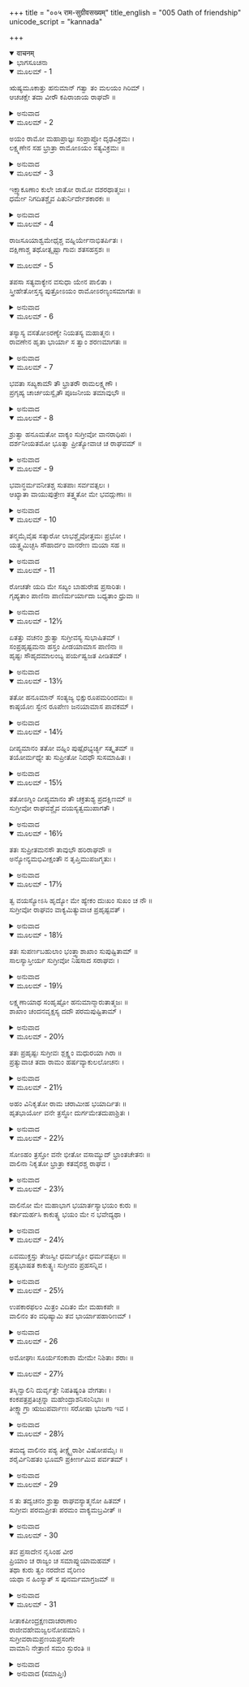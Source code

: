 +++
title = "००५ राम-सुग्रीवसख्यम्"
title_english = "005 Oath of friendship"
unicode_script = "kannada"

+++
<details open><summary>वाचनम्</summary>

<div class="audioEmbed"  caption="श्रीराम-हरिसीताराममूर्ति-घनपाठिभ्यां वचनम्" src="https://archive.org/download/Ramayana-recitation-Sriram-harisItArAmamUrti-Ghanapaati-v2/Kanda_4/Kanda_4_KSK-005-Rama_Sugreeva_Sakhyam_0.mp3"></div>
</details>



<details><summary>ಭಾಗಸೂಚನಾ</summary>

ಶ್ರೀರಾಮ ಮತ್ತು ಸುಗ್ರೀವನ ಮೈತ್ರಿ, ಶ್ರೀರಾಮನು ವಾಲಿಯನ್ನು ವಧಿಸುವುದಾಗಿ ಪ್ರತಿಜ್ಞೆ ಮಾಡಿದುದು
</details>

<details open><summary>ಮೂಲಮ್ - 1</summary>

ಋಷ್ಯಮೂಕಾತ್ತು ಹನುಮಾನ್ ಗತ್ವಾ ತಂ ಮಲಯಂ ಗಿರಿಮ್ ।  
ಆಚಚಕ್ಷೇ ತದಾ ವೀರೌ ಕಪಿರಾಜಾಯ ರಾಘವೌ ॥
</details>

<details><summary>ಅನುವಾದ</summary>

ಶ್ರೀರಾಮ-ಲಕ್ಷ್ಮಣರನ್ನು ಋಷ್ಯಮೂಕ ಪರ್ವತದಲ್ಲಿ ಸುಗ್ರೀವನ ವಾಸಸ್ಥಾನದಲ್ಲಿ ಕುಳ್ಳಿರಿಸಿ, ಹನುಮಂತನು ಅಲ್ಲಿಂದ ಮಲಯ ಪರ್ವತಕ್ಕೆ (ಅದು ಋಷ್ಯಮೂಕದ ಒಂದು ಶಿಖರವಾಗಿತ್ತು) ಹೋಗಿ ವಾನರರಾಜ ಸುಗ್ರೀವನಿಗೆ ಆ ಇಬ್ಬರು ರಘುವಂಶೀ ವೀರರನ್ನು ಪರಿಚಯಿಸುತ್ತಾ ಹೀಗೆ ಹೇಳಿದನು.॥1॥
</details>

<details open><summary>ಮೂಲಮ್ - 2</summary>

ಅಯಂ ರಾಮೋ ಮಹಾಪ್ರಾಜ್ಞಃ ಸಂಪ್ರಾಪ್ತೋ ದೃಢವಿಕ್ರಮಃ ।  
ಲಕ್ಷ್ಮಣೇನ ಸಹ ಭ್ರಾತ್ರಾ ರಾಮೋಽಯಂ ಸತ್ಯವಿಕ್ರಮಃ ॥
</details>

<details><summary>ಅನುವಾದ</summary>

ಮಹಾಪ್ರಾಜ್ಞನೇ! ಅಮೋಘ ಹಾಗೂ ಅತ್ಯಂತ ದೃಢ ಪರಾಕ್ರಮಿಯಾದ ಶ್ರೀರಾಮಚಂದ್ರನು ತನ್ನ ತಮ್ಮನಾದ ಲಕ್ಷ್ಮಣನೊಂದಿಗೆ ಆಗಮಿಸಿರುವನು.॥2॥
</details>

<details open><summary>ಮೂಲಮ್ - 3</summary>

ಇಕ್ಷ್ವಾಕೂಣಾಂ ಕುಲೇ ಜಾತೋ ರಾಮೋ ದಶರಥಾತ್ಮಜಃ ।  
ಧರ್ಮೇ ನಿಗದಿತಶ್ಚೈವ ಪಿತುರ್ನಿರ್ದೇಶಕಾರಕಃ ॥
</details>

<details><summary>ಅನುವಾದ</summary>

ಈ ಶ್ರೀರಾಮನು ಇಕ್ಷ್ವಾಕುವಂಶದಲ್ಲಿ ಆವಿರ್ಭವಿಸಿರುವನು. ದಶರಥ ಮಹಾರಾಜರ ಪುತ್ರನು ಮತ್ತು ಸ್ವಧರ್ಮಪಾಲನೆಗಾಗಿ ಜಗತ್ತಿನಲ್ಲಿ ವಿಖ್ಯಾತನಾಗಿರುವನು. ಪಿತೃವಾಕ್ಯ ಪರಿಪಾಲನೆಗಾಗಿ ಈ ವನಕ್ಕೆ ಆಗಮಿಸಿರುವನು.॥3॥
</details>

<details open><summary>ಮೂಲಮ್ - 4</summary>

ರಾಜಸೂಯಾಶ್ವಮೇಧೈಶ್ಚ ವಹ್ನಿರ್ಯೇನಾಭಿತರ್ಪಿತಃ ।  
ದಕ್ಷಿಣಾಶ್ಚ ತಥೋತ್ಸೃಷ್ಟಾ ಗಾವಃ ಶತಸಹಸ್ರಶಃ ॥
</details>

<details open><summary>ಮೂಲಮ್ - 5</summary>

ತಪಸಾ ಸತ್ಯವಾಕ್ಯೇನ ವಸುಧಾ ಯೇನ ಪಾಲಿತಾ ।  
ಸ್ತ್ರೀಹೇತೋಸ್ತಸ್ಯ ಪುತ್ರೋಽಯಂ ರಾಮೋಽರಣ್ಯಂಸಮಾಗತಃ ॥
</details>

<details><summary>ಅನುವಾದ</summary>

ಯಾರು ರಾಜಸೂಯ ಮತ್ತು ಅಶ್ವಮೇಧ ಯಜ್ಞಗಳ ಅನುಷ್ಠಾನ ಮಾಡಿ ಯಜ್ಞನಾರಾಯಣನನ್ನು ತೃಪ್ತಿಪಡಿಸಿದ್ದನೋ, ಬ್ರಾಹ್ಮಣರಿಗೆ ಹೇರಳ ದಕ್ಷಿಣೆ ಕೊಟ್ಟಿದ್ದನೋ, ಲಕ್ಷ ಗೋವುಗಳನ್ನು ದಾನ ಮಾಡಿದ್ದನೋ, ಯಾರು ಸತ್ಯಭಾಷಣ ಪೂರ್ವಕ ತಪಸ್ಸಿನಿಂದ ವಸುಂಧರೆಯನ್ನು ಪಾಲಿಸಿದ್ದನೋ, ಆ ದಶರಥ ಮಹಾರಾಜರ ಪುತ್ರನಾದ ಈ ಶ್ರೀರಾಮನು, ತಂದೆಯವರು ತನ್ನ ಪತ್ನೀ ಕೈಕೇಯಿಗೆ ಕೊಟ್ಟ ವರವನ್ನು ಪಾಲಿಸುವ ನಿಮಿತ್ತದಿಂದ ಈ ವನಕ್ಕೆ ಬಂದಿರುವನು.॥4-5॥
</details>

<details open><summary>ಮೂಲಮ್ - 6</summary>

ತಸ್ಯಾಸ್ಯ ವಸತೋಽರಣ್ಯೇ ನಿಯತಸ್ಯ ಮಹಾತ್ಮನಃ ।  
ರಾವಣೇನ ಹೃತಾ ಭಾರ್ಯಾ ಸ ತ್ವಾಂ ಶರಣಮಾಗತಃ ॥
</details>

<details><summary>ಅನುವಾದ</summary>

ಮಹಾತ್ಮಾ ಶ್ರೀರಾಮನು ಮುನಿಗಳಂತೆ ನಿಯಮಗಳನ್ನು ಪಾಲಿಸುತ್ತಾ ದಂಡಕಾರಣ್ಯದಲ್ಲಿ ವಾಸಿಸುತ್ತಿದ್ದನು. ಒಂದು ದಿನ ರಾವಣನು ಬಂದು ಬರಿದಾದ ಆಶ್ರಮದಿಂದ ಇವನ ಪತ್ನೀ ಸೀತೆಯನ್ನು ಅಪಹರಿಸಿದನು. ಆಕೆಯನ್ನು ಹುಡುಕುತ್ತಾ ಇವನು ನಿಮ್ಮ ಆಶ್ರಯಕ್ಕೆ ಬಂದಿರುವನು.॥6॥
</details>

<details open><summary>ಮೂಲಮ್ - 7</summary>

ಭವತಾ ಸಖ್ಯಕಾಮೌ ತೌ ಭ್ರಾತರೌ ರಾಮಲಕ್ಷ್ಮಣೌ ।  
ಪ್ರಗೃಹ್ಯ ಚಾರ್ಚಯಸ್ವೈತೌ ಪೂಜನೀಯ ತಮಾವುಭೌ ॥
</details>

<details><summary>ಅನುವಾದ</summary>

ಈ ರಾಮ-ಲಕ್ಷ್ಮಣರು ನಿನ್ನೊಂದಿಗೆ ಮೈತ್ರಿ ಮಾಡಲು ಬಯಸುವರು. ನೀವು ಹೋಗಿ ಇವರನ್ನು ತನ್ನವರಾಗಿಸಿಕೊಂಡು ಇವರನ್ನು ಯಥೋಚಿತವಾಗಿ ಸತ್ಕರಿಸಿರಿ; ಏಕೆಂದರೆ ಇವರಿಬ್ಬರೂ ವೀರರ ನಮಗೆ ಪರಮ ಪೂಜನೀಯರಾಗಿದ್ದಾರೆ.॥7॥
</details>

<details open><summary>ಮೂಲಮ್ - 8</summary>

ಶ್ರುತ್ವಾ ಹನೂಮತೋ ವಾಕ್ಯಂ ಸುಗ್ರೀವೋ ವಾನರಾಧಿಪಃ ।  
ದರ್ಶನೀಯತಮೋ ಭೂತ್ವಾ ಪ್ರೀತ್ಯೋವಾಚ ಚ ರಾಘವಮ್ ॥
</details>

<details><summary>ಅನುವಾದ</summary>

ಹನುಮಂತನ ಮಾತನ್ನು ಕೇಳಿ ವಾನರರಾಜ ಸುಗ್ರೀವನು ಸ್ವೇಚ್ಛೆಯಿಂದ ಅತ್ಯಂತ ದರ್ಶನೀಯ ರೂಪಧರಿಸಿಕೊಂಡು ಶ್ರೀರಘುನಾಥನ ಬಳಿಗೆ ಬಂದು ತುಂಬಾ ಪ್ರೇಮದಿಂದ ಹೇಳಿದನು.॥8॥
</details>

<details open><summary>ಮೂಲಮ್ - 9</summary>

ಭವಾನ್ಧರ್ಮವನೀತಶ್ಚ ಸುತಪಾಃ ಸರ್ವವತ್ಸಲಃ ।  
ಆಖ್ಯಾತಾ ವಾಯುಪುತ್ರೇಣ ತತ್ತ್ವತೋ ಮೇ ಭವದ್ಗುಣಾಃ ॥
</details>

<details><summary>ಅನುವಾದ</summary>

ಪ್ರಭೋ! ನೀನು ಧರ್ಮದ ವಿಷಯದಲ್ಲಿ ಚೆನ್ನಾಗಿ ಸುಶಿಕ್ಷಿತನೂ, ಪರಮ ತೇಜಸ್ವಿಗಳೂ, ಎಲ್ಲರ ಮೇಲೆ ದಯೆ ಮಾಡುವವನೂ, ಆಗಿರುವೆ. ಪವನಕುಮಾರ ಹನುಮಂತನು ನನ್ನಲ್ಲಿ ನಿನ್ನ ಯಥಾರ್ಥ ಗುಣಗಳನ್ನು ವರ್ಣಿಸಿರುವನು.॥9॥
</details>

<details open><summary>ಮೂಲಮ್ - 10</summary>

ತನ್ಮಮೈವೈಷ ಸತ್ಕಾರೋ ಲಾಭಶ್ಚೈವೋತ್ತಮಃ ಪ್ರಭೋ ।  
ಯತ್ತ್ವಮಿಚ್ಛಸಿ ಸೌಹಾರ್ದಂ ವಾನರೇಣ ಮಯಾ ಸಹ ॥
</details>

<details><summary>ಅನುವಾದ</summary>

ಭಗವಂತನೇ! ನಾನು ವಾನರನಾಗಿದ್ದೇನೆ, ನೀನು ನರನಾಗಿರುವೆ, ನನ್ನೊಂದಿಗೆ ಮೈತ್ರಿ ಮಾಡಲು ನೀನು ಬಯಸುವುದೇ ನನ್ನ ಸತ್ಕಾರವಾದಂತಾಯಿತು ನನಗೂ ಕೂಡ ಉತ್ತಮ ಲಾಭ ಪ್ರಾಪ್ತವಾಗುವುದು.॥10॥
</details>

<details open><summary>ಮೂಲಮ್ - 11</summary>

ರೋಚತೇ ಯದಿ ಮೇ ಸಖ್ಯಂ ಬಾಹುರೇಷ ಪ್ರಸಾರಿತಃ ।  
ಗೃಹ್ಯತಾಂ ಪಾಣಿನಾ ಪಾಣಿರ್ಮರ್ಯಾದಾ ಬಧ್ಯತಾಂ ಧ್ರುವಾ ॥
</details>

<details><summary>ಅನುವಾದ</summary>

ನನ್ನ ಮಿತ್ರತೆಯು ನಿಮಗೆ ಸರಿ ಕಂಡರೆ ನನ್ನ ಈ ಕೈಯನ್ನು ಚಾಚಿರುವೆನು. ನೀನು ಇದನ್ನು ಹಿಡಿದುಕೊಳ್ಳಿರಿ ಹಾಗೂ ಪರಸ್ಪರ ಮೈತ್ರಿಯು ಕಡಿಯದ ಸಂಬಂಧವು ಶಾಶ್ವತವಾಗಿ ಇರಲಿ.॥11॥
</details>

<details open><summary>ಮೂಲಮ್ - 12½</summary>

ಏತತ್ತು ವಚನಂ ಶ್ರುತ್ವಾ ಸುಗ್ರೀವಸ್ಯ ಸುಭಾಷಿತಮ್ ।  
ಸಂಪ್ರಹೃಷ್ಟಮನಾ ಹಸ್ತಂ ಪೀಡಯಾಮಾಸ ಪಾಣಿನಾ ॥  
ಹೃಷ್ಟಃ ಸೌಹೃದಮಾಲಂಬ್ಯ ಪರ್ಯಷ್ವಜತ ಪೀಡಿತಮ್ ।
</details>

<details><summary>ಅನುವಾದ</summary>

ಸುಗ್ರೀವನ ಈ ಸುಂದರ ಮಾತನ್ನು ಕೇಳಿ ಭಗವಾನ್ ಶ್ರೀರಾಮನ ಮನಸ್ಸು ಪ್ರಸನ್ನವಾಯಿತು. ಅವನು ತನ್ನ ಕೈಯಿಂದ ಅವನ ಕೈಹಿಡಿದು, ಸೌಹಾರ್ದವನ್ನು ಆಶ್ರಯಿಸಿ ಬಹಳ ಹರ್ಷದಿಂದ ಶೋಕಪೀಡಿತ ಸುಗ್ರೀವನನ್ನು ಬಿಗಿದಪ್ಪಿಕೊಂಡನು.॥12½॥
</details>

<details open><summary>ಮೂಲಮ್ - 13½</summary>

ತತೋ ಹನೂಮಾನ್ ಸಂತ್ಯಜ್ಯ ಭಿಕ್ಷುರೂಪಮರಿಂದಮಃ ॥  
ಕಾಷ್ಠಯೋಃ ಸ್ವೇನ ರೂಪೇಣ ಜನಯಾಮಾಸ ಪಾವಕಮ್ ।
</details>

<details><summary>ಅನುವಾದ</summary>

(ಸುಗ್ರೀವನ ಬಳಿಗೆ ಹೋಗುವ ಮೊದಲು ಹನುಮಂತನು ಪುನಃ ಭಿಕ್ಷುರೂಪವನ್ನು ಧರಿಸಿದ್ದನು.) ಶ್ರೀರಾಮ ಮತ್ತು ಸುಗ್ರೀವನ ಮೈತ್ರಿಯ ಸಮಯ ಶತ್ರುಸೂದನ ಹನುಮಂತನು ಭಿಕ್ಷುರೂಪವನ್ನು ತ್ಯಜಿಸಿ, ತನ್ನ ಸಹಜರೂಪವನ್ನು ಧರಿಸಿ, ಎರಡು ಕಟ್ಟಿಗೆಗಳನ್ನು ತಿಕ್ಕಿ ಬೆಂಕಿಯನ್ನು ಉಂಟುಮಾಡಿದನು.॥13½॥
</details>

<details open><summary>ಮೂಲಮ್ - 14½</summary>

ದೀಪ್ಯಮಾನಂ ತತೋ ವಹ್ನಿಂ ಪುಷ್ಪೈರಭ್ಯರ್ಚ್ಯ ಸತ್ಕೃತಮ್ ॥  
ತಯೋರ್ಮಧ್ಯೇ ತು ಸುಪ್ರೀತೋ ನಿದಧೌ ಸುಸಮಾಹಿತಃ ।
</details>

<details><summary>ಅನುವಾದ</summary>

ಅನಂತರ ಆ ಅಗ್ನಿಯನ್ನು ಪ್ರಜ್ವಲಿಸಿ, ಹೂವುಗಳಿಂದ ಅಗ್ನಿನಾರಾಯಣನನ್ನು ಆದರದಿಂದ ಪೂಜಿಸಿ, ಮತ್ತೆ ಏಕಾಗ್ರಚಿತ್ತನಾಗಿ ಶ್ರೀರಾಮ ಮತ್ತು ಸುಗ್ರೀವರ ನಡುವೆ ಸಾಕ್ಷಿಯಾಗಿ ಅಗ್ನಿಯನ್ನು ಸ್ಥಾಪಿಸಿದನು.॥14½॥
</details>

<details open><summary>ಮೂಲಮ್ - 15½</summary>

ತತೋಽಗ್ನಿಂ ದೀಪ್ಯಮಾನಂ ತೌ ಚಕ್ರತುಶ್ಯ ಪ್ರದಕ್ಷಿಣಮ್ ॥  
ಸುಗ್ರೀವೋ ರಾಘವಶ್ಚೈವ ವಯಸ್ಯತ್ವಮುಪಾಗತೌ ।
</details>

<details><summary>ಅನುವಾದ</summary>

ಬಳಿಕ ಸುಗ್ರೀವ ಹಾಗೂ ಶ್ರೀರಾಮಚಂದ್ರನು ಆ ಪ್ರಜ್ವಲಿತ ಅಗ್ನಿಗೆ ಪ್ರದಕ್ಷಿಣೆ ಮಾಡಿ ಇಬ್ಬರೂ ಪರಸ್ಪರ ಮಿತ್ರರಾದರು.॥15½॥
</details>

<details open><summary>ಮೂಲಮ್ - 16½</summary>

ತತಃ ಸುಪ್ರೀತಮನಸೌ ತಾವುಭೌ ಹರಿರಾಘವೌ ॥  
ಅನ್ಯೋನ್ಯಮಭಿವೀಕ್ಷಂತೌ ನ ತೃಪ್ತಿಮುಪಜಗ್ಮತುಃ ।
</details>

<details><summary>ಅನುವಾದ</summary>

ಇದರಿಂದ ವಾನರರಾಜನಿಗೆ ಮತ್ತು ಶ್ರೀರಘುನಾಥನಿಗೆ ಹೃದಯದಲ್ಲಿ ಬಹಳ ಪ್ರಸನ್ನತೆ ಉಂಟಾಯಿತು. ಅವರು ಪರಸ್ಪರ ನೋಡುತ್ತಾ ತೃಪ್ತರಾಗುತ್ತಿರಲಿಲ್ಲ.॥16½॥
</details>

<details open><summary>ಮೂಲಮ್ - 17½</summary>

ತ್ವ ವಯಸ್ಯೋಽಸಿ ಹೃದ್ಯೋ ಮೇ ಹ್ಯೇಕಂ ದುಃಖಂ ಸುಖಂ ಚ ನೌ ॥  
ಸುಗ್ರೀವೋ ರಾಘವಂ ವಾಕ್ಯಮಿತ್ಯುವಾಚ ಪ್ರಹೃಷ್ಟವತ್ ।
</details>

<details><summary>ಅನುವಾದ</summary>

ಆಗ ಸುಗ್ರೀವನು ಶ್ರೀರಾಮನಲ್ಲಿ ಪ್ರಸನ್ನತೆಯಿಂದ ಹೇಳಿದನು - ‘ನೀನು ನನ್ನ ಪ್ರಿಯಮಿತ್ರನಾಗಿರುವೆ’. ಇಂದಿನಿಂದ ನಮ್ಮಿಬ್ಬರ ಸುಖ-ದುಃಖಗಳು ಸಮಾನವಾಗಿವೆ.॥17½॥
</details>

<details open><summary>ಮೂಲಮ್ - 18½</summary>

ತತಃ ಸುಪರ್ಣಬಹುಲಾಂ ಭಂತ್ತ್ವಾಶಾಖಾಂ ಸುಪುಷ್ಟಿತಾಮ್ ॥  
ಸಾಲಸ್ಯಾಸ್ತೀರ್ಯ ಸುಗ್ರೀವೋ ನಿಷಸಾದ ಸರಾಘವಃ ।
</details>

<details><summary>ಅನುವಾದ</summary>

ಹೀಗೆ ಹೇಳಿ ಸುಗ್ರೀವನು ಹೆಚ್ಚು ಎಲೆ-ಪುಷ್ಪಗಳಿರುವ ಸಾಲವೃಕ್ಷದ ಒಂದು ರೆಂಬೆಯನ್ನು ಮುರಿದು ಹಾಸಿ ಶ್ರೀರಾಮಚಂದ್ರನನೊಂದಿಗೆ ಅದರ ಮೇಲೆ ಕುಳಿತುಕೊಂಡನು.॥18½॥
</details>

<details open><summary>ಮೂಲಮ್ - 19½</summary>

ಲಕ್ಷ್ಮಣಾಯಾಥ ಸಂಹೃಷ್ಟೋ ಹನುಮಾನ್ಮಾರುತಾತ್ಮಜಃ ॥  
ಶಾಖಾಂ ಚಂದನವೃಕ್ಷಸ್ಯ ದದೌ ಪರಮಪುಷ್ಟಿತಾಮ್ ।
</details>

<details><summary>ಅನುವಾದ</summary>

ಬಳಿಕ ಪವನಪುತ್ರ ಹನುಮಂತನು ಅತ್ಯಂತ ಪ್ರಸನ್ನನಾಗಿ ಗಂಧದ ಮರದ ಅನೇಕ ಹೂವುಗಳಿದ್ದ ಒಂದು ರೆಂಬೆಯನ್ನು ಕಿತ್ತು ಲಕ್ಷ್ಮಣನಿಗೆ ಕುಳಿತುಕೊಳ್ಳಲು ನೀಡಿದನು.॥19½॥
</details>

<details open><summary>ಮೂಲಮ್ - 20½</summary>

ತತಃ ಪ್ರಹೃಷ್ಟಃ ಸುಗ್ರೀವಃ ಶ್ಲಕ್ಷ್ಣಂ ಮಧುರಯಾ ಗಿರಾ ॥  
ಪ್ರತ್ಯುವಾಚ ತದಾ ರಾಮಂ ಹರ್ಷವ್ಯಾಕುಲಲೋಚನಃ ।
</details>

<details><summary>ಅನುವಾದ</summary>

ಅನಂತರ ಹರ್ಷಗೊಂಡು ಅರಳಿದ ನೇತ್ರಗಳಿಂದ ಸುಗ್ರೀವನು ಭಗವಾನ್ ಶ್ರೀರಾಮನಲ್ಲಿ ಸ್ನಿಗ್ಧ ಮಧುರ ವಾಣಿಯಲ್ಲಿ ಹೇಳಿದನು.॥20½॥
</details>

<details open><summary>ಮೂಲಮ್ - 21½</summary>

ಅಹಂ ವಿನಿಕೃತೋ ರಾಮ ಚರಾಮೀಹ ಭಯಾರ್ದಿತಃ ॥  
ಹೃತಭಾರ್ಯೋ ವನೇ ತ್ರಸ್ಥೋ ದುರ್ಗಮೇತದುಪಾಶ್ರಿತಃ ।
</details>

<details><summary>ಅನುವಾದ</summary>

ಶ್ರೀರಾಮ! ನಾನು ಮನೆಯಿಂದ ಹೊರ ಹಾಕಲ್ಪಟ್ಟಿರುವೆನು ಮತ್ತು ಭಯದಿಂದ ಪೀಡಿತನಾಗಿ ಇಲ್ಲಿ ಸಂಚರಿಸುತ್ತಿದ್ದೇನೆ. ನನ್ನ ಪತ್ನಿಯನ್ನು ನನ್ನಿಂದ ಕಿತ್ತುಕೊಂಡಿರುವನು. ನಾನು ಆತಂಕಿತನಾಗಿ ವನದಲ್ಲಿ ಈ ದುರ್ಗಮ ಪರ್ವತವನ್ನು ಆಶ್ರಯಿಸಿರುವೆನು.॥21½॥
</details>

<details open><summary>ಮೂಲಮ್ - 22½</summary>

ಸೋಽಹಂ ತ್ರಸ್ತೋ ವನೇ ಭೀತೋ ವಸಾಮ್ಯುದ್ ಭ್ರಾಂತಚೇತನಃ ॥  
ವಾಲಿನಾ ನಿಕೃತೋ ಭ್ರಾತ್ರಾ ಕತವೈರಶ್ಚ ರಾಘವ ।
</details>

<details><summary>ಅನುವಾದ</summary>

ರಘುನಂದನ! ನನ್ನ ಅಣ್ಣ ವಾಲಿಯು ನನ್ನನ್ನು ಮನೆಯಿಂದ ಹೊರಹಾಕಿ ನನ್ನೊಂದಿಗೆ ವೈರ ಕಟ್ಟಿಕೊಂಡಿರುವನು. ಅವನ ಭಯದಿಂದ ಉದ್ಭ್ರಾಂತಚಿತ್ತನಾಗಿ ನಾನು ಈ ಕಾಡಿನಲ್ಲಿ ವಾಸಿಸುತ್ತಿದ್ದೇನೆ.॥22½॥
</details>

<details open><summary>ಮೂಲಮ್ - 23½</summary>

ವಾಲಿನೋ ಮೇ ಮಹಾಭಾಗ ಭಯಾರ್ತಸ್ಯಾಭಯಂ ಕುರು ॥  
ಕರ್ತುಮರ್ಹಸಿ ಕಾಕುತ್ಸ್ಥ ಭಯಂ ಮೇ ನ ಭವೇದ್ಯಥಾ ।
</details>

<details><summary>ಅನುವಾದ</summary>

ಮಹಾಭಾಗ! ವಾಲಿಯ ಭಯದಿಂದ ಪೀಡಿತನಾದ ಸೇವಕನಾದ ನನಗೆ ನೀನು ಅಭಯ ದಾನಕೊಡು. ಕಾಕುತ್ಸ್ಥನೇ! ನನಗೆ ಯಾವುದೇ ಭಯವು ಇರದಂತೆ ನೀನು ಮಾಡಬೇಕು.॥23½॥
</details>

<details open><summary>ಮೂಲಮ್ - 24½</summary>

ಏವಮುಕ್ತಸ್ತು ತೇಜಸ್ವೀ ಧರ್ಮಜ್ಞೋ ಧರ್ಮವತ್ಸಲಃ ॥  
ಪ್ರತ್ಯಭಾಷತ ಕಾಕುತ್ಸ್ಥಃ ಸುಗ್ರೀವಂ ಪ್ರಹಸನ್ನಿವ ।
</details>

<details><summary>ಅನುವಾದ</summary>

ಸುಗ್ರೀವನು ಹೀಗೆ ಹೇಳಿದಾಗ ಧರ್ಮದ ಜ್ಞಾತಾ, ಧರ್ಮವತ್ಸಲ, ಕಕುತ್ಸ್ಥ ಕುಲಭೂಷಣ ತೇಜಸ್ವೀ ಶ್ರೀರಾಮನು ನಗುತ್ತಾ ಸುಗ್ರೀವನಲ್ಲಿ ಹೀಗೆ ಉತ್ತರಿಸಿದನು.॥24½॥
</details>

<details open><summary>ಮೂಲಮ್ - 25½</summary>

ಉಪಕಾರಫಲಂ ಮಿತ್ರಂ ವಿದಿತಂ ಮೇ ಮಹಾಕಪೇ ॥  
ವಾಲಿನಂ ತಂ ವಧಿಷ್ಯಾಮಿ ತವ ಭಾರ್ಯಾಪಹಾರಿಣಮ್ ।
</details>

<details><summary>ಅನುವಾದ</summary>

ಮಹಾಕಪಿಯೇ! ಮಿತ್ರನು ಉಪಕಾರರೂಪೀ ಫಲವನ್ನು ಕೊಡುವವನು ಎಂಬುದು ನನಗೆ ತಿಳಿದಿದೆ. ನಾನು ನಿನ್ನ ಪತ್ನಿಯನ್ನು ಅಪಹರಿಸಿದ ವಾಲಿಯ ವಧೆಮಾಡುವೆನು.॥25½॥
</details>

<details open><summary>ಮೂಲಮ್ - 26</summary>

ಅಮೋಘಾಃ ಸೂರ್ಯಸಂಕಾಶಾ ಮೇಮೇ ನಿಶಿತಾಃ ಶರಾಃ ॥
</details>

<details open><summary>ಮೂಲಮ್ - 27½</summary>

ತಸ್ಮಿನ್ವಾಲಿನಿ ದುರ್ವೃತ್ತೇ ನಿಪತಿಷ್ಯಂತಿ ವೇಗತಾಃ ।  
ಕಂಕಪತ್ರಪ್ರತಿಚ್ಛನ್ನಾ ಮಹೇಂದ್ರಾಶನಿಸಂನಿಭಾಃ ॥  
ತೀಕ್ಷ್ಣಾಗ್ರಾ ಋಜುಪರ್ವಾಣಃ ಸರೋಷಾ ಭುಜಗಾ ಇವ ।
</details>

<details><summary>ಅನುವಾದ</summary>

ಸೂರ್ಯತುಲ್ಯ ತೇಜಸ್ವೀ ಅಮೋಘ ವೇಗಶಾಲೀ, ಬಾಣಗಳ ಸಂಗ್ರಹ ನನ್ನ ಬತ್ತಳಿಕೆಯಲ್ಲಿ ಇವೆ. ಅವುಗಳು ಎಂದೂ ನಿಷ್ಪಲವಾಗುವುದಿಲ್ಲ. ಇವುಗಳಲ್ಲಿ ಕಂಕಪಕ್ಷಿಯ ಗರಿಕಟ್ಟಲಾಗಿದೆ, ಅದರಿಂದ ಅವು ಆಚ್ಛಾದಿತವಾಗಿವೆ. ಇವುಗಳ ಅಗ್ರಭಾಗ ತೀಕ್ಷ್ಣವಾಗಿದ್ದು, ಗಂಟುಗಳು ನೇರವಾಗಿವೆ. ಇವು ರೋಷಗೊಂಡ ಸರ್ಪಗಳಂತೆ ಹೊರಟು, ಇಂದ್ರನ ವಜ್ರದಂತೆ ಭಯಂಕರ ಏಟು ಕೊಡುತ್ತವೆ. ಆ ದುರಾಚಾರೀ ವಾಲಿಯ ಮೇಲೆ ನನ್ನ ಈ ಬಾಣಗಳು ಅವಶ್ಯವಾಗಿ ಬೀಳುವವು.॥26-27॥
</details>

<details open><summary>ಮೂಲಮ್ - 28½</summary>

ತಮದ್ಯ ವಾಲಿನಂ ಪಶ್ಯ ತೀಕ್ಷ್ಣೈರಾಶೀ ವಿಷೋಪಮೈಃ ॥  
ಶರೈರ್ವಿನಿಹತಂ ಭೂಮೌ ಪ್ರಕೀರ್ಣಮಿವ ಪರ್ವತಮ್ ।
</details>

<details><summary>ಅನುವಾದ</summary>

ಇಂದು ನೋಡು, ನಾನು ನನ್ನ ವಿಷಧರ ಸರ್ಪಗಳಂತಿರುವ ಹರಿತವಾದ ಬಾಣಗಳನ್ನು ಪ್ರಯೋಗಿಸಿ ವಾಲಿಯನ್ನು ಧರಾಶಾಯಿಯಾಗಿಸುವೆನು. ಅವನು ಇಂದ್ರನ ವಜ್ರದಿಂದ ಪುಡಿಯಾದ ಪರ್ವತದಂತೆ ಕಂಡುಬಂದಾನು.॥28॥
</details>

<details open><summary>ಮೂಲಮ್ - 29</summary>

ಸ ತು ತದ್ವಚನಂ ಶ್ರುತ್ವಾ ರಾಘವಸ್ಯಾತ್ಮನೋ ಹಿತಮ್ ।  
ಸುಗ್ರೀವಃ ಪರಮಪ್ರೀತಃ  ಪರಮಂ ವಾಕ್ಯಮಬ್ರವೀತ್ ॥
</details>

<details><summary>ಅನುವಾದ</summary>

ಶ್ರೀರಘುನಾಥನು ಆಡಿದ ತನ್ನ ಹಿತದ ಮಾತನ್ನು ಕೇಳಿ ಸುಗ್ರೀವನಿಗೆ ಬಹಳ ಸಂತೋಷವಾಯಿತು. ಅವನು ಉತ್ತಮ ವಾಣಿಯಿಂದ ಇಂತೆಂದನು.॥29॥
</details>

<details open><summary>ಮೂಲಮ್ - 30</summary>

ತವ ಪ್ರಸಾದೇನ ನೃಸಿಂಹ ವೀರ  
ಪ್ರಿಯಾಂ ಚ ರಾಜ್ಯಂ ಚ ಸಮಾಪ್ನುಯಾಮಹಮ್ ।  
ತಥಾ ಕುರು ತ್ವಂ ನರದೇವ ವೈರಿಣಂ  
ಯಥಾ ನ ಹಿಂಸ್ಯಾತ್ ಸ ಪುನರ್ಮಮಾಗ್ರಜಮ್ ॥
</details>

<details><summary>ಅನುವಾದ</summary>

ವೀರ ಪುರುಷಸಿಂಹನೇ! ನಾನು ನಿನ್ನ ಕೃಪೆಯಿಂದ ನನ್ನ ಪ್ರಿಯ ಪತ್ನಿಯನ್ನು, ರಾಜ್ಯವನ್ನೂ ಪಡೆದುಕೊಳ್ಳುವಂತಹ ಪ್ರಯತ್ನಮಾಡು. ನರದೇವ! ನನ್ನ ಅಣ್ಣ ವೈರಿಯಾಗಿದ್ದಾನೆ. ಅವನು ನನ್ನನ್ನು ಕೊಲ್ಲದಂತೆ ಅವನ ವ್ಯವಸ್ಥೆ ಮಾಡಿಬಿಡು.॥30॥
</details>

<details open><summary>ಮೂಲಮ್ - 31</summary>

ಸೀತಾಕಪೀಂದ್ರಕ್ಷಣದಾಚರಾಣಾಂ  
ರಾಜೀವಹೇಮಜ್ವಲನೋಪಮಾನಿ ।  
ಸುಗ್ರೀವರಾಮಪ್ರಣಯಪ್ರಸಂಗೇ  
ವಾಮಾನಿ ನೇತ್ರಾಣಿ ಸಮಂ ಸ್ಫುರಂತಿ ॥
</details>

<details><summary>ಅನುವಾದ</summary>

ಸುಗ್ರೀವ ಮತ್ತು ಶ್ರೀರಾಮನ ಈ ಪ್ರೇಮಪೂರ್ಣ ಮೈತ್ರಿಯ ಪ್ರಸಂಗದಲ್ಲಿ ಸೀತೆಯ ಅರಳಿದ ಕಮಲದಂತಹ, ಕಪಿರಾಜ ವಾಲಿಯ ಸುವರ್ಣದಂತಹ, ನಿಶಾಚರರ ಉರಿಯುವ ಬೆಂಕಿಯಂತಿರುವ ಎಡಕಣ್ಣುಗಳು ಒಮ್ಮೆಗೆ ಸ್ಫುರಿಸಿದವು.॥31॥
</details>

<details><summary>ಅನುವಾದ (ಸಮಾಪ್ತಿಃ)</summary>

ಶ್ರೀ ವಾಲ್ಮೀಕಿವಿರಚಿತ ಆರ್ಷರಾಮಾಯಣ ಆದಿಕಾವ್ಯದ ಕಿಷ್ಕಿಂಧಾಕಾಂಡದ ಐದನೆಯ ಸರ್ಗ ಸಂಪೂರ್ಣವಾಯಿತು.॥5॥
</details>
